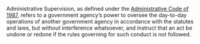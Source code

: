 Administrative Supervision, as defined under the [Administrative Code of 1987](./INSTITUTING%20THE%20ADMINISTRATIVE%20CODE%20OF%201987.md), refers to a government agency’s power to oversee the day-to-day operations of another government agency in accordance with the statutes and laws, but without interference whatsoever, and instruct that an act be undone or redone if the rules governing for such conduct is not followed.
